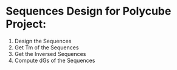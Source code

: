 # Sequences Design for Polycube Project:
1. Design the Sequences
2. Get Tm of the Sequences
3. Get the Inversed Sequences
4. Compute dGs of the Sequences
